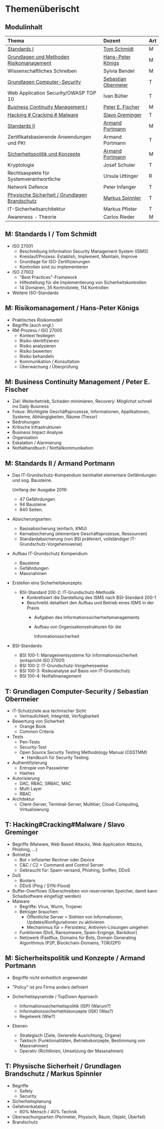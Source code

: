 # Themenüberischt

## Modulinhalt

| Thema | Dozent | Art |
| :--- | :--- | :--- |
| [Standards I](themenuebersicht.md#m-standards-i-tom-schmidt) | [Tom Schmidt](themenuebersicht.md#m-standards-i-tom-schmidt) | M |
| [Grundlagen und Methoden Risikomanagement](themenuebersicht.md#m-risikomanagement-hans-peter-koenigs) | [Hans-Peter Königs](themenuebersicht.md#m-risikomanagement-hans-peter-koenigs) | M |
| Wissenschaftliches Schreiben | Sylvia Bendel | M |
| [Grundlagen Computer-Security](themenuebersicht.md#t-grundlagen-computer-security) | [Sebastian Obermeier](themenuebersicht.md#t-grundlagen-computer-security) | T |
| Web Application Security/OWASP TOP 10 | Ivan Bütler | T |
| [Business Continuity Management I](themenuebersicht.md#m-business-continuity-management-peter-e-fischer) | [Peter E. Fischer](themenuebersicht.md#m-business-continuity-management-peter-e-fischer) | M |
| [Hacking \# Cracking \# Malware](themenuebersicht.md#t-hacking-cracking-malware) | [Slavo Greminger](themenuebersicht.md#t-hacking-cracking-malware) | T |
| [Standards II](themenuebersicht.md#m-standards-ii-armand-portmann) | [Armand Portmann](themenuebersicht.md#m-standards-ii-armand-portmann) | M |
| Zertifikatsbasierende Anwendungen und PKI | Armand Portmann | T |
| [Sicherheitspolitik und Konzepte](themenuebersicht.md#m-sicherheitspolitik-und-konzepte-armand-portmann) | [Armand Portmann](themenuebersicht.md#m-sicherheitspolitik-und-konzepte-armand-portmann) | M |
| Kryptologie | Josef Schuler | T |
| Rechtsaspekte für Systemverantwortliche | Ursula Uttinger | R |
| Network Defence | Peter Infanger | T |
| [Physische Sicherheit / Grundlagen Brandschutz](cas-ist-technologie/physische-sicherheit-grundlagen-brandschutz.md) | [Markus Spinnler](cas-ist-technologie/physische-sicherheit-grundlagen-brandschutz.md) | T |
| IT-Sicherheitsarchitektur | Markus Pfister | T |
| Awareness - Theorie | Carlos Rieder | M |

## M: Standards I / Tom Schmidt

* ISO 27001
  * Beschreibung Information Security Management System \(ISMS\)
  * Kreislauf/Prozess: Establish, Implement, Maintain, Improve
  * Grundlage für ISO-Zertifizierungen
  * Kontrollen sind zu implementieren
* ISO 27002 
  * "Best Practices"-Framework
  * Hilfestellung für die Implementierung von Sicherheitskontrollen
  * 14 Domänen, 35 Kontrollziele, 114 Kontrollen
* Weitere ISO-Standards

## M: Risikomanagement / Hans-Peter Königs

* Praktisches Risikomodell
* Begriffe \(auch engl.\)
* RM-Prozess / ISO 27005
  * Kontext festlegen
  * Risiko identifizieren
  * Risiko analysieren
  * Risiko bewerten
  * Risiko behandeln
  * Kommunikation / Konsultation
  * Überwachung / Überprüfung

## M: Business Continuity Management / Peter E. Fischer

* Ziel: Weiterbetrieb, Schaden minimieren, Recovery: Möglichst schnell ins Daily Business
* Fokus: Wichtigste Geschäftsprozesse, Informationen, Applikationen, Systeme, Abhängigkeiten, Räume \(Tresor\)
* Bedrohungen
* Kritische Infrastrukturen
* Business Impact Analyse
* Organisation
* Eskalation / Alarmierung
* Notfallhandbuch / Notfallkommunikation

## M: Standards II / Armand Portmann

* Das IT-Grundschutz-Kompendium beinhaltet elementare Gefährdungen und sog. Bausteine.

  Umfang der Ausgabe 2019: 

  * 47 Gefährdungen 
  * 94 Bausteine
  * 840 Seiten.

* Absicherungsarten: 
  * Basisabsicherung \(einfach, KMU\)
  * Kernabsicherung \(elementare Geschäftsprozesse, Ressourcen\)
  * Standardabsicherung \(von BSI präferiert, vollständiger IT-Grundschutz-Vorgehensweise\)
* Aufbau IT-Grundschutz Kompendium
  * Bausteine
  * Gefährdungen
  * Massnahmen
* Erstellen eins Sicherheitskonzepts:
  * BSI-Standard 200-2: IT-Grundschutz-Methodik
    * Konkretisiert die Darstellung des ISMS nach BSI-Standard 200-1
    * Beschreibt detailliert den Aufbau und Betrieb eines ISMS in der Praxis
      * Aufgaben des Informationssicherheitsmanagements
      * Aufbau von Organisationsstrukturen für die

        Informationssicherheit
* BSI-Standards:
  * BSI 100-1: Managementsysteme für Informationssicherheit  \(entspricht ISO 27001\)
  * BSI 100-2: IT-Grundschutz-Vorgehensweise
  * BSI 100-3: Risikoanalyse auf Basis von IT-Grundschutz
  * BSI 100-4: Notfallmanagement



## T: Grundlagen Computer-Security / Sebastian Obermeier

* IT-Schutzziele aus technischer Sicht
  * Vertraulichkeit, Integrität, Verfügbarkeit
* Bewertung von Sicherheit
  * Orange Book
  * Common Criteria
* Tests
  * Pen-Tests
  * Security-Test
  * Open Source Security Testing Methodology Manual \(OSSTMM\)
    * Handbuch für Security Testing
* Authentifizierung
  * Entropie von Passwörter
  * Hashes
* Autorisierung
  * DAC, RBAC, SRBAC, MAC
  * Multi Layer
  * RBAC
* Architektur
  * Client-Server, Terminal-Server, Multitier, Cloud-Computing, Virtualisierung

## T:  Hacking\#Cracking\#Malware / Slavo Greminger

* Begriffe \(Malware, Web Based Attacks, Web Application Attacks, Phishing, ...\)
* Botnetze
  * Bot = infizierter Rechner oder Device
  * C&C / C2 = Command and Control Server
  * Gebraucht für: Spam-versand, Phishing, Sniffen, DDoS
* DoS
  * Booters
  * DDoS \(Ping / SYN-Flood\)
* Buffer-Overflows \(Überschreiben von reservierten Speicher, damit kann Schadsoftware eingefügt werden\)
* Malware
  * Begriffe: Virus, Wurm, Trojaner
  * Betrüger brauchen: 
    * Öffentliche Server  = Stehlen von Informationen, Updates/Konfigurationen zu aktivieren
    * Mechanimus für = Persistenz, Antiviren-Lösungen umgehen
  * Funktionen \(DoS, Ransomware, Spam-Enginge, Backdoor\)
  * Netzwerk \(Fastflux, Domains für Bots, Domain Generating Algorithmus \(P2P, Blockchain-Domains, TOR/I2P\)\)

## M: Sicherheitspolitik und Konzepte / Armand Portmann

*  Begriffe nicht einheitlich angewendet
* "Policy" ist pro Firma anders definiert
* Sicherheitspyramide / TopDown Approach
  * Informationssicherheitspolitik \(ISP\)  \(Warum?\)
  * Informationssicherhetitskonzepte \(ISK\) \(Was?\)
  * Regelwerk \(Wie?\)
* Ebenen

  * Strategisch \(Ziele, Generelle Ausrichtung, Organe\)
  * Taktisch \(Funktionalitäten, Betriebskonzepte, Bestimmung von Massnahmen\)
  * Operativ \(Richtlinien, Umsetzung der Massnahmen\)

## T: Physische Sicherheit / Grundlagen Brandschutz / Markus Spinnler

* Begriffe 
  * Safety
  * Security
* Sicherheitsplanung
* Gefahrenkatalog
  * 60% Mensch / 40% Technik
* Überwachungsarten \(Perimeter, Physisch, Raum, Objekt, Überfall\)
* Brandschutz





